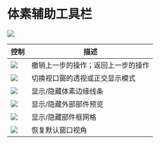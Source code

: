 # 体素辅助工具栏

![](/QQ20241113-005631.png)

| 控制 | 描述 |
| --- | --- |
| ![](/QQ20241113-003114.png) | 撤销上一步的操作；返回上一步的操作 |
| ![](/QQ20241113-005707.png) | 切换视口窗的透视或正交显示模式 |
| ![](/QQ20241113-005718.png) | 显示/隐藏体素边缘线条 |
| ![](/QQ20241113-005806.png) | 显示/隐藏外部部件预览 |
| ![](/QQ20241113-005730.png) | 显示/隐藏部件框网格 |
| ![](/QQ20241113-005739.png) | 恢复默认窗口视角 
